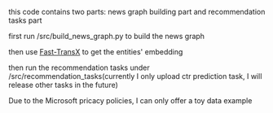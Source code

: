 this code contains two parts: news graph building part and recommendation tasks part

first run /src/build_news_graph.py to build the news graph

then use [Fast-TransX](https://github.com/thunlp/Fast-TransX) to get the entities' embedding

then run the recommendation tasks under /src/recommendation_tasks(currently I only upload ctr prediction task, I will release other tasks in the future)

Due to the Microsoft pricacy policies, I can only offer a toy data example